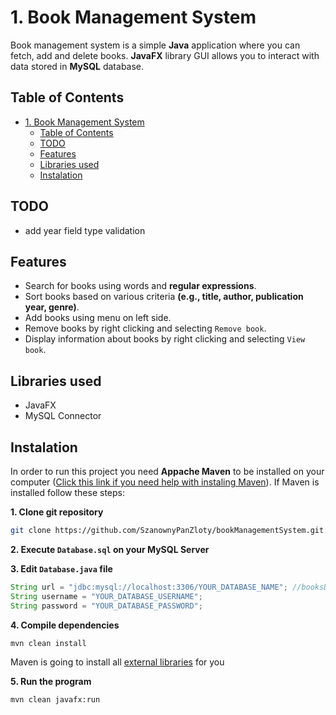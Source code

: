 # 1. Book Management System

Book management system is a simple **Java** application where you can fetch, add and delete books. **JavaFX** library GUI allows you to interact with data stored in **MySQL** database.

## Table of Contents
- [1. Book Management System](#1-book-management-system)
  - [Table of Contents](#table-of-contents)
  - [TODO](#todo)
  - [Features](#features)
  - [Libraries used](#libraries-used)
  - [Instalation](#instalation)


## TODO
- add year field type validation

## Features

- Search for books using words and **regular expressions**.
- Sort books based on various criteria **(e.g., title, author, publication year, genre)**.
- Add books using menu on left side.
- Remove books by right clicking and selecting `Remove book`.
- Display information about books by right clicking and selecting `View book`.

## Libraries used
- JavaFX
- MySQL Connector

## Instalation

In order to run this project you need **Appache Maven** to be installed on your computer ([Click this link if you need help with instaling Maven](https://maven.apache.org/install.html)). If Maven is installed follow these steps:

**1. Clone git repository**
```bash
git clone https://github.com/SzanownyPanZloty/bookManagementSystem.git
```

**2. Execute `Database.sql` on your MySQL Server**

**3. Edit `Database.java` file**
```java
String url = "jdbc:mysql://localhost:3306/YOUR_DATABASE_NAME"; //booksDB if you didn't change Database.sql file
String username = "YOUR_DATABASE_USERNAME";
String password = "YOUR_DATABASE_PASSWORD";
```


**4. Compile dependencies**
```bash
mvn clean install
```
Maven is going to install all [external libraries](#libraries-used) for you

**5. Run the program**
```bash
mvn clean javafx:run
```